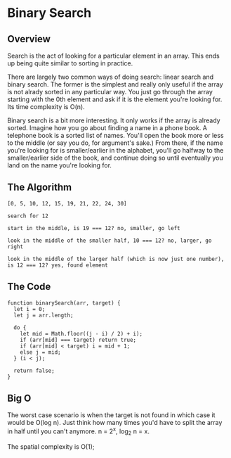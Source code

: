 # Binary Search

## Overview

Search is the act of looking for a particular element in an array. This ends up being quite similar to sorting in practice.

There are largely two common ways of doing search: linear search and binary search. The former is the simplest and really only useful if the array is not alrady sorted in any particular way. You just go through the array starting with the 0th element and ask if it is the element you're looking for. Its time complexity is O(n).

Binary search is a bit more interesting. It only works if the array is already sorted. Imagine how you go about finding a name in a phone book. A telephone book is a sorted list of names. You'll open the book more or less to the middle (or say you do, for argument's sake.) From there, if the name you're looking for is smaller/earlier in the alphabet, you'll go halfway to the smaller/earlier side of the book, and continue doing so until eventually you land on the name you're looking for.

## The Algorithm

```
[0, 5, 10, 12, 15, 19, 21, 22, 24, 30]

search for 12

start in the middle, is 19 === 12? no, smaller, go left

look in the middle of the smaller half, 10 === 12? no, larger, go right

look in the middle of the larger half (which is now just one number), is 12 === 12? yes, found element
```

## The Code

```
function binarySearch(arr, target) {
  let i = 0;
  let j = arr.length;
  
  do {
    let mid = Math.floor((j - i) / 2) + i);
    if (arr[mid] === target) return true;
    if (arr[mid] < target) i = mid + 1;
    else j = mid;
  } (i < j);
  
  return false;
}
```

## Big O

The worst case scenario is when the target is not found in which case it would be O(log n). Just think how many times you'd have to split the array in half until you can't anymore. n = 2<sup>x</sup>, log<sub>2</sub> n = x.

The spatial complexity is O(1);
